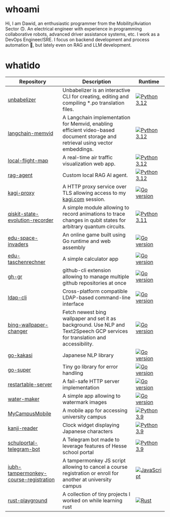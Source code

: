# whoami
Hi, I am Dawid, an enthusiastic programmer from the Mobility/Aviation Sector 🙃. An electrical engineer with experience in programming collaborative robots, advanced driver assistance systems, etc. I work as a DevOps Engineer/SRE. I focus on backend development and process automation 🤖, but lately even on RAG and LLM development.

# whatido

| Repository                                                                                                | Description                                                                                                  | Runtime                                                                                                                                                         |
|-----------------------------------------------------------------------------------------------------------|--------------------------------------------------------------------------------------------------------------|-----------------------------------------------------------------------------------------------------------------------------------------------------------------|
| [unbabelizer](https://github.com/sarumaj/unbabelizer)                   | Unbabelizer is an interactive CLI for creating, editing and compiling *.po translation files. | [![Python 3.12](https://img.shields.io/badge/python-3.12-green.svg?logo=python&label=&labelColor=gray)](https://www.python.org/downloads/release/python-3120/)                                  |
| [langchain-memvid](https://github.com/sarumaj/langchain-memvid)                   | A Langchain implementation for Memvid, enabling efficient video-based document storage and retrieval using vector embeddings. | [![Python 3.12](https://img.shields.io/badge/python-3.12-green.svg?logo=python&label=&labelColor=gray)](https://www.python.org/downloads/release/python-3120/)   
| [local-flight-map](https://github.com/sarumaj/local-flight-map)                   | A real-time air traffic visualization web app. | [![Python 3.12](https://img.shields.io/badge/python-3.12-green.svg?logo=python&label=&labelColor=gray)](https://www.python.org/downloads/release/python-3120/)                                  |
| [rag-agent](https://github.com/sarumaj/rag-agent)                   | Custom local RAG AI agent.  | [![Python 3.12](https://img.shields.io/badge/python-3.12-green.svg?logo=python&label=&labelColor=gray)](https://www.python.org/downloads/release/python-3120/)                                  |
| [kagi-proxy](https://github.com/sarumaj/kagi-proxy)                   | A HTTP proxy service over TLS allowing access to my [kagi.com](https://kagi.com) session.  | [![Go version](https://img.shields.io/github/go-mod/go-version/sarumaj/kagi-proxy?logo=go&label=&labelColor=gray)](https://go.dev)                                  |
| [qiskit-state-evolution-recorder](https://github.com/sarumaj/qiskit-state-evolution-recorder)                   | A simple module allowing to record animations to trace changes in qubit states for arbitrary quantum circuits.  | [![Python 3.11](https://img.shields.io/badge/python-3.11-green.svg?logo=python&label=&labelColor=gray)](https://www.python.org/downloads/release/python-3110/)                                  |
| [edu-space-invaders](https://github.com/sarumaj/edu-space-invaders)                                       | An online game built using Go runtime and web assembly                                                       | [![Go version](https://img.shields.io/github/go-mod/go-version/sarumaj/edu-space-invaders?logo=go&label=&labelColor=gray)](https://go.dev)                      |
| [edu-taschenrechner](https://github.com/sarumaj/edu-taschenrechner)                                       | A simple calculator app                                                                                      | [![Go version](https://img.shields.io/github/go-mod/go-version/sarumaj/edu-taschenrechner?logo=go&label=&labelColor=gray)](https://go.dev)                      |
| [gh-gr](https://github.com/sarumaj/gh-gr)                                                                 | github-cli extension allowing to manage multiple github repositories at once                                 | [![Go version](https://img.shields.io/github/go-mod/go-version/sarumaj/gh-gr?logo=go&label=&labelColor=gray)](https://go.dev)                                   |
| [ldap-cli](https://github.com/sarumaj/ldap-cli)                                                           | Cross-platform compatible LDAP-based command-line interface                                                  | [![Go version](https://img.shields.io/github/go-mod/go-version/sarumaj/ldap-cli?logo=go&label=&labelColor=gray)](https://go.dev)                                |
| [bing-wallpaper-changer](https://github.com/sarumaj/bing-wallpaper-changer)                               | Fetch newest bing wallpaper and set it as background. Use NLP and Text2Speech GCP services for translation and accessibility.                                                                                       | [![Go version](https://img.shields.io/github/go-mod/go-version/sarumaj/bing-wallpaper-changer?logo=go&label=&labelColor=gray)](https://go.dev)                  |
| [go-kakasi](https://github.com/sarumaj/go-kakasi)                                                         | Japanese NLP library                                                                                         | [![Go version](https://img.shields.io/github/go-mod/go-version/sarumaj/go-kakasi?logo=go&label=&labelColor=gray)](https://go.dev)                               |
| [go-super](https://github.com/sarumaj/go-super)                                                           | Tiny go library for error handling                                                                           | [![Go version](https://img.shields.io/github/go-mod/go-version/sarumaj/go-super?logo=go&label=&labelColor=gray)](https://go.dev)                                |
| [restartable-server](https://github.com/sarumaj/restartable-server)                                       | A fail-safe HTTP server implementation                                                                       | [![Go version](https://img.shields.io/github/go-mod/go-version/sarumaj/restartable-server?logo=go&label=&labelColor=gray)](https://go.dev)                      |
| [water-maker](https://github.com/sarumaj/water-maker)                                                     | A simple app allowing to watermark images                                                                    | [![Go version](https://img.shields.io/github/go-mod/go-version/sarumaj/water-maker?logo=go&label=&labelColor=gray)](https://go.dev)                             |
| [MyCampusMobile](https://github.com/sarumaj/MyCampusMobile)                                               | A mobile app for accessing university campus                                                                 | [![Python 3.9](https://img.shields.io/badge/python-3.9-green.svg?logo=python&label=&labelColor=gray)](https://www.python.org/downloads/release/python-390/)     |
| [kanji-reader](https://github.com/sarumaj/kanji-reader)                                                   | Clock widget displaying Japanese characters                                                                  | [![Python 3.9](https://img.shields.io/badge/python-3.9-green.svg?logo=python&label=&labelColor=gray)](https://www.python.org/downloads/release/python-390/)     |
| [schulportal-telegram-bot](https://github.com/sarumaj/schulportal-telegram-bot)                           | A Telegram bot made to leverage features of Hesse school portal                                              | [![Python 3.9](https://img.shields.io/badge/python-3.9-green.svg?logo=python&label=&labelColor=gray)](https://www.python.org/downloads/release/python-390/)     |
| [iubh-tampermonkey-course-registration](https://github.com/sarumaj/iubh-tampermonkey-course-registration) | A tampermonkey JS script allowing to cancel a course registration or enroll for another at university campus | [![JavaScript](https://img.shields.io/badge/js-es6-yellow.svg?logo=javascript&label=&labelColor=gray)](https://developer.mozilla.org/en-US/docs/Web/JavaScript) |
| [rust-playground](https://github.com/sarumaj/rust-playground)                                             | A collection of tiny projects I worked on while learning rust                                                | [![Rust](https://img.shields.io/badge/rust-2021-red.svg?logo=rust&label=&labelColor=gray)](https://www.rust-lang.org/tools/install)                             |

